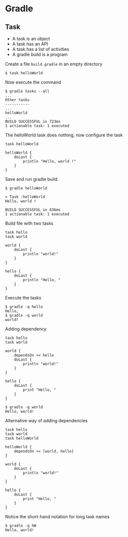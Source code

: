 # Gradle

## Task
- A task is an object
- A task has an API
- A task has a list of activities 
- A gradle build is a program

Create a file `build.gradle` in an empty directory

```
$ task helloWorld
```

 Now execute the command

```
$ gradle tasks --all
...
Other tasks
-----------
...
helloWorld
...
BUILD SUCCESSFUL in 723ms
1 actionable task: 1 executed
```

The helloWorld task does nothing, now configure the task

```
task helloWorld

helloWorld {
    doLast {
        println "Hello, world !"
    }
}
```

Save and run gradle build

```
$ gradle helloWorld

> Task :helloWorld
Hello, world !

BUILD SUCCESSFUL in 836ms
1 actionable task: 1 executed
```
Build file with two tasks

```
task hello
task world

world {
    doLast {
        println "world!"
    }
}

hello {
    doLast {
        println "Hello, "
    }
}
```

Execute the tasks

```
$ gradle -q hello
Hello,
$ gradle -q world
world!
```

Adding dependency

```
task hello
task world

world {
    dependsOn << hello
    doLast {
        println "world!"
    }
}

hello {
    doLast {
        print "Hello, "
    }
}
```

```
$ gradle -q world
Hello, world!
```

Alternative way of adding dependencies 

```
task hello
task world
task helloWorld

helloWorld {
    dependsOn << [world, hello]
}

world {
    doLast {
        println "world!"
    }
}

hello {
    doLast {
        print "Hello, "
    }
}
```

Notice the short-hand notation for long task names

```
$ gradle -q hW
Hello, world!
```

